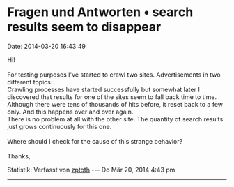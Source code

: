 Fragen und Antworten • search results seem to disappear
=======================================================

Date: 2014-03-20 16:43:49

Hi!\
\
For testing purposes I\'ve started to crawl two sites. Advertisements in
two different topics.\
Crawling processes have started successfully but somewhat later I
discovered that results for one of the sites seem to fall back time to
time.\
Although there were tens of thousands of hits before, it reset back to a
few only. And this happens over and over again.\
There is no problem at all with the other site. The quantity of search
results just grows continuously for this one.\
\
Where should I check for the cause of this strange behavior?\
\
Thanks,

Statistik: Verfasst von
[zptoth](http://forum.yacy-websuche.de/memberlist.php?mode=viewprofile&u=9346)
--- Do Mär 20, 2014 4:43 pm

------------------------------------------------------------------------
